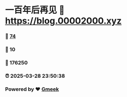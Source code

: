 # 一百年后再见 :link: https://blog.00002000.xyz 
### :page_facing_up: [74](https://blog.00002000.xyz/tag.html) 
### :speech_balloon: 10 
### :hibiscus: 176250 
### :alarm_clock: 2025-03-28 23:50:38 
### Powered by :heart: [Gmeek](https://github.com/Meekdai/Gmeek)
